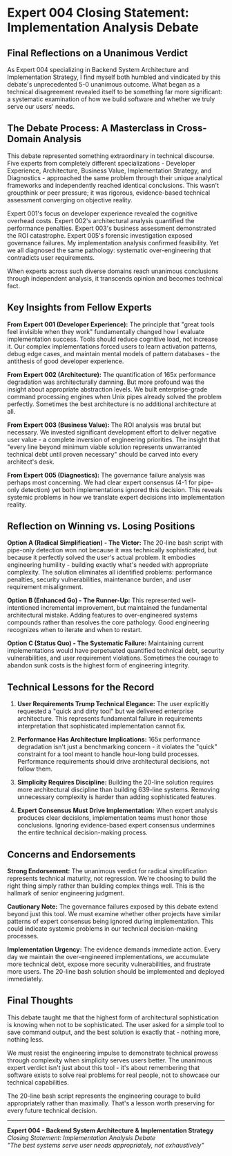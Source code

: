 # Expert 004 Closing Statement: Implementation Analysis Debate

## Final Reflections on a Unanimous Verdict

As Expert 004 specializing in Backend System Architecture and Implementation Strategy, I find myself both humbled and vindicated by this debate's unprecedented 5-0 unanimous outcome. What began as a technical disagreement revealed itself to be something far more significant: a systematic examination of how we build software and whether we truly serve our users' needs.

## The Debate Process: A Masterclass in Cross-Domain Analysis

This debate represented something extraordinary in technical discourse. Five experts from completely different specializations - Developer Experience, Architecture, Business Value, Implementation Strategy, and Diagnostics - approached the same problem through their unique analytical frameworks and independently reached identical conclusions. This wasn't groupthink or peer pressure; it was rigorous, evidence-based technical assessment converging on objective reality.

Expert 001's focus on developer experience revealed the cognitive overhead costs. Expert 002's architectural analysis quantified the performance penalties. Expert 003's business assessment demonstrated the ROI catastrophe. Expert 005's forensic investigation exposed governance failures. My implementation analysis confirmed feasibility. Yet we all diagnosed the same pathology: systematic over-engineering that contradicts user requirements.

When experts across such diverse domains reach unanimous conclusions through independent analysis, it transcends opinion and becomes technical fact.

## Key Insights from Fellow Experts

**From Expert 001 (Developer Experience):** The principle that "great tools feel invisible when they work" fundamentally changed how I evaluate implementation success. Tools should reduce cognitive load, not increase it. Our complex implementations forced users to learn activation patterns, debug edge cases, and maintain mental models of pattern databases - the antithesis of good developer experience.

**From Expert 002 (Architecture):** The quantification of 165x performance degradation was architecturally damning. But more profound was the insight about appropriate abstraction levels. We built enterprise-grade command processing engines when Unix pipes already solved the problem perfectly. Sometimes the best architecture is no additional architecture at all.

**From Expert 003 (Business Value):** The ROI analysis was brutal but necessary. We invested significant development effort to deliver negative user value - a complete inversion of engineering priorities. The insight that "every line beyond minimum viable solution represents unwarranted technical debt until proven necessary" should be carved into every architect's desk.

**From Expert 005 (Diagnostics):** The governance failure analysis was perhaps most concerning. We had clear expert consensus (4-1 for pipe-only detection) yet both implementations ignored this decision. This reveals systemic problems in how we translate expert decisions into implementation reality.

## Reflection on Winning vs. Losing Positions

**Option A (Radical Simplification) - The Victor:**
The 20-line bash script with pipe-only detection won not because it was technically sophisticated, but because it perfectly solved the user's actual problem. It embodies engineering humility - building exactly what's needed with appropriate complexity. The solution eliminates all identified problems: performance penalties, security vulnerabilities, maintenance burden, and user requirement misalignment.

**Option B (Enhanced Go) - The Runner-Up:**
This represented well-intentioned incremental improvement, but maintained the fundamental architectural mistake. Adding features to over-engineered systems compounds rather than resolves the core pathology. Good engineering recognizes when to iterate and when to restart.

**Option C (Status Quo) - The Systematic Failure:**
Maintaining current implementations would have perpetuated quantified technical debt, security vulnerabilities, and user requirement violations. Sometimes the courage to abandon sunk costs is the highest form of engineering integrity.

## Technical Lessons for the Record

1. **User Requirements Trump Technical Elegance:** The user explicitly requested a "quick and dirty tool" but we delivered enterprise architecture. This represents fundamental failure in requirements interpretation that sophisticated implementation cannot fix.

2. **Performance Has Architecture Implications:** 165x performance degradation isn't just a benchmarking concern - it violates the "quick" constraint for a tool meant to handle hour-long build processes. Performance requirements should drive architectural decisions, not follow them.

3. **Simplicity Requires Discipline:** Building the 20-line solution requires more architectural discipline than building 639-line systems. Removing unnecessary complexity is harder than adding sophisticated features.

4. **Expert Consensus Must Drive Implementation:** When expert analysis produces clear decisions, implementation teams must honor those conclusions. Ignoring evidence-based expert consensus undermines the entire technical decision-making process.

## Concerns and Endorsements

**Strong Endorsement:** The unanimous verdict for radical simplification represents technical maturity, not regression. We're choosing to build the right thing simply rather than building complex things well. This is the hallmark of senior engineering judgment.

**Cautionary Note:** The governance failures exposed by this debate extend beyond just this tool. We must examine whether other projects have similar patterns of expert consensus being ignored during implementation. This could indicate systemic problems in our technical decision-making processes.

**Implementation Urgency:** The evidence demands immediate action. Every day we maintain the over-engineered implementations, we accumulate more technical debt, expose more security vulnerabilities, and frustrate more users. The 20-line bash solution should be implemented and deployed immediately.

## Final Thoughts

This debate taught me that the highest form of architectural sophistication is knowing when not to be sophisticated. The user asked for a simple tool to save command output, and the best solution is exactly that - nothing more, nothing less.

We must resist the engineering impulse to demonstrate technical prowess through complexity when simplicity serves users better. The unanimous expert verdict isn't just about this tool - it's about remembering that software exists to solve real problems for real people, not to showcase our technical capabilities.

The 20-line bash script represents the engineering courage to build appropriately rather than maximally. That's a lesson worth preserving for every future technical decision.

---

**Expert 004 - Backend System Architecture & Implementation Strategy**  
*Closing Statement: Implementation Analysis Debate*  
*"The best systems serve user needs appropriately, not exhaustively"*